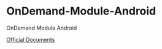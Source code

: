 # OnDemand-Module-Android
OnDemand Module Android

[Official Documents](https://developer.android.com/codelabs/on-demand-dynamic-delivery#0)
